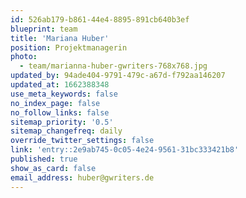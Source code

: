 ```yaml
---
id: 526ab179-b861-44e4-8895-891cb640b3ef
blueprint: team
title: 'Mariana Huber'
position: Projektmanagerin
photo:
  - team/marianna-huber-gwriters-768x768.jpg
updated_by: 94ade404-9791-479c-a67d-f792aa146207
updated_at: 1662388348
use_meta_keywords: false
no_index_page: false
no_follow_links: false
sitemap_priority: '0.5'
sitemap_changefreq: daily
override_twitter_settings: false
link: 'entry::2e9ab745-0c05-4e24-9561-31bc333421b8'
published: true
show_as_card: false
email_address: huber@gwriters.de
---
```

